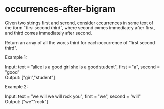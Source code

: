 # occurrences-after-bigram

Given two strings first and second, consider occurrences in some text of the form "first second third", where second comes immediately after first, and third comes immediately after second.

Return an array of all the words third for each occurrence of "first second third".

Example 1:

Input: text = "alice is a good girl she is a good student", first = "a", second = "good"<br>
Output: ["girl","student"]

Example 2:

Input: text = "we will we will rock you", first = "we", second = "will"<br>
Output: ["we","rock"]
